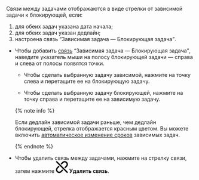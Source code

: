 Связи между задачами отображаются в виде стрелки от зависимой задачи к блокирующей, если:

   1. для обеих задач указана дата начала;
   1. для обеих задач указан дедлайн; 
   1. настроена связь <q>Зависимая задача — Блокирующая задача</q>.

* Чтобы добавить [связь](../../tracker/user/links.md) <q>Зависимая задача — Блокирующая задача</q>, наведите указатель мыши на полосу блокирующей задачи — справа и слева от полосы появятся точки. 
   
   * Чтобы сделать выбранную задачу зависимой, нажмите на точку слева и перетащите ее на блокирующую задачу. 

   * Чтобы сделать выбранную задачу блокирующей, нажмите на точку справа и перетащите ее на зависимую задачу.
   
   {% note info %}

   Если дедлайн зависимой задачи раньше, чем дедлайн блокирующей, стрелка отображается красным цветом. Вы можете включить [автоматическое изменение сроков](#timing) зависимых задач.

   {% endnote %}

* Чтобы удалить связь между задачами, нажмите на стрелку связи, затем нажмите ![](../../_assets/tracker/svg/del-link.svg) **Удалить связь**.
